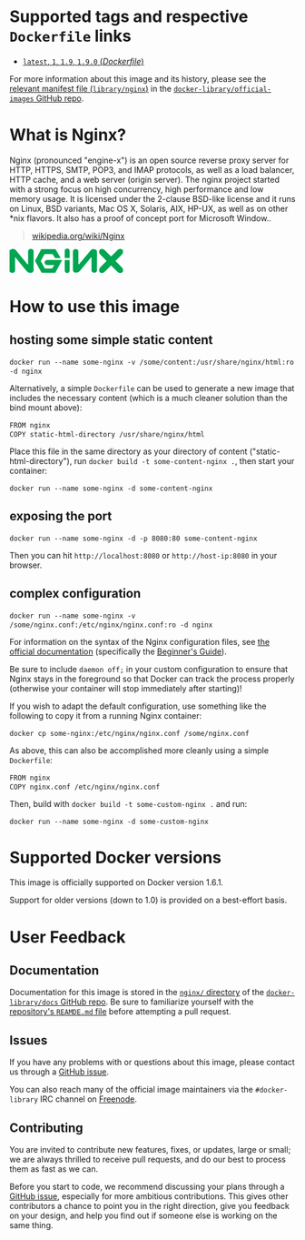 # Supported tags and respective `Dockerfile` links

-	[`latest`, `1`, `1.9`, `1.9.0` (*Dockerfile*)](https://github.com/nginxinc/docker-nginx/blob/2d9dbca5d2a916b90227863bb8f1a6458e5083c5/Dockerfile)

For more information about this image and its history, please see the [relevant manifest file (`library/nginx`)](https://github.com/docker-library/official-images/blob/master/library/nginx) in the [`docker-library/official-images` GitHub repo](https://github.com/docker-library/official-images).

# What is Nginx?

Nginx (pronounced "engine-x") is an open source reverse proxy server for HTTP, HTTPS, SMTP, POP3, and IMAP protocols, as well as a load balancer, HTTP cache, and a web server (origin server). The nginx project started with a strong focus on high concurrency, high performance and low memory usage. It is licensed under the 2-clause BSD-like license and it runs on Linux, BSD variants, Mac OS X, Solaris, AIX, HP-UX, as well as on other *nix flavors. It also has a proof of concept port for Microsoft Window..

> [wikipedia.org/wiki/Nginx](https://en.wikipedia.org/wiki/Nginx)

![logo](https://raw.githubusercontent.com/docker-library/docs/master/nginx/logo.png)

# How to use this image

## hosting some simple static content

	docker run --name some-nginx -v /some/content:/usr/share/nginx/html:ro -d nginx

Alternatively, a simple `Dockerfile` can be used to generate a new image that includes the necessary content (which is a much cleaner solution than the bind mount above):

	FROM nginx
	COPY static-html-directory /usr/share/nginx/html

Place this file in the same directory as your directory of content ("static-html-directory"), run `docker build -t some-content-nginx .`, then start your container:

	docker run --name some-nginx -d some-content-nginx

## exposing the port

	docker run --name some-nginx -d -p 8080:80 some-content-nginx

Then you can hit `http://localhost:8080` or `http://host-ip:8080` in your browser.

## complex configuration

	docker run --name some-nginx -v /some/nginx.conf:/etc/nginx/nginx.conf:ro -d nginx

For information on the syntax of the Nginx configuration files, see [the official documentation](http://nginx.org/en/docs/) (specifically the [Beginner's Guide](http://nginx.org/en/docs/beginners_guide.html#conf_structure)).

Be sure to include `daemon off;` in your custom configuration to ensure that Nginx stays in the foreground so that Docker can track the process properly (otherwise your container will stop immediately after starting)!

If you wish to adapt the default configuration, use something like the following to copy it from a running Nginx container:

	docker cp some-nginx:/etc/nginx/nginx.conf /some/nginx.conf

As above, this can also be accomplished more cleanly using a simple `Dockerfile`:

	FROM nginx
	COPY nginx.conf /etc/nginx/nginx.conf

Then, build with `docker build -t some-custom-nginx .` and run:

	docker run --name some-nginx -d some-custom-nginx

# Supported Docker versions

This image is officially supported on Docker version 1.6.1.

Support for older versions (down to 1.0) is provided on a best-effort basis.

# User Feedback

## Documentation

Documentation for this image is stored in the [`nginx/` directory](https://github.com/docker-library/docs/tree/master/nginx) of the [`docker-library/docs` GitHub repo](https://github.com/docker-library/docs). Be sure to familiarize yourself with the [repository's `REAMDE.md` file](https://github.com/docker-library/docs/blob/master/README.md) before attempting a pull request.

## Issues

If you have any problems with or questions about this image, please contact us through a [GitHub issue](https://github.com/nginxinc/docker-nginx/issues).

You can also reach many of the official image maintainers via the `#docker-library` IRC channel on [Freenode](https://freenode.net).

## Contributing

You are invited to contribute new features, fixes, or updates, large or small; we are always thrilled to receive pull requests, and do our best to process them as fast as we can.

Before you start to code, we recommend discussing your plans through a [GitHub issue](https://github.com/nginxinc/docker-nginx/issues), especially for more ambitious contributions. This gives other contributors a chance to point you in the right direction, give you feedback on your design, and help you find out if someone else is working on the same thing.
